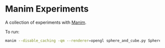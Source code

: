 # Manim Experiments

A collection of experiments with [Manim](https://www.manim.community/).

To run: 
```bash
manim --disable_caching -qm --renderer=opengl sphere_and_cube.py SphereAndCube --write_to_movie
```
